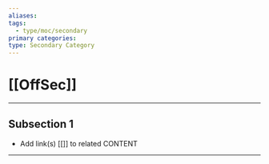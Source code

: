```yaml
---
aliases:
tags:
  - type/moc/secondary
primary categories:
type: Secondary Category
---
```

# [[OffSec]]

***

## Subsection 1

* Add link(s) [[]] to related CONTENT

***

